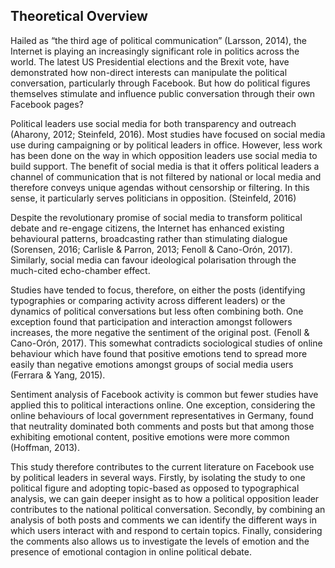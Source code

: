 
## Theoretical Overview

Hailed  as “the third age of political communication” (Larsson, 2014), the Internet is playing an increasingly significant role in politics across the world.  The latest US Presidential elections and the Brexit vote, have demonstrated how non-direct interests can manipulate the political conversation, particularly through Facebook.  But how do political figures themselves stimulate and influence public conversation through their own Facebook pages?

Political leaders use social media for both transparency and outreach (Aharony, 2012; Steinfeld, 2016).  Most studies have focused on social media use during campaigning or by political leaders in office.  However, less work has been done on the way in which opposition leaders use social media to build support.  The benefit of social media is that it offers political leaders a channel of communication that is not filtered by national or local media and therefore conveys unique agendas without censorship or filtering.  In this sense, it particularly serves politicians in opposition.   (Steinfeld, 2016)

Despite the revolutionary promise of social media to transform political debate and re-engage citizens, the Internet has enhanced existing behavioural patterns, broadcasting rather than stimulating dialogue (Sorensen, 2016; Carlisle & Parron, 2013; Fenoll & Cano-Orón, 2017).  Similarly, social media can favour ideological polarisation through the much-cited echo-chamber effect.          

Studies have tended to focus, therefore, on either the posts (identifying typographies or comparing activity across different leaders) or the dynamics of political conversations but less often combining both.  One exception found that participation and interaction amongst followers increases, the more negative the sentiment of the original post. (Fenoll & Cano-Orón, 2017).  This somewhat contradicts sociological studies of online behaviour which have found that positive emotions tend to spread more easily than negative emotions amongst groups of social media users (Ferrara & Yang, 2015).

Sentiment analysis of Facebook activity is common but fewer studies have applied this to political interactions online.  One exception, considering the online behaviours of local government representatives in Germany, found that neutrality dominated both comments and posts but that among those exhibiting emotional content, positive emotions were more common (Hoffman, 2013).

This study therefore contributes to the current literature on Facebook use by political leaders in several ways. Firstly, by isolating the study to one political figure and adopting topic-based as opposed to typographical analysis, we can gain deeper insight as to how a political opposition leader contributes to the national political conversation.  Secondly, by combining an analysis of both posts and comments we can identify the different ways in which users interact with and respond to certain topics.  Finally, considering the comments also allows us to investigate the levels of emotion and the presence of emotional contagion in online political debate.


